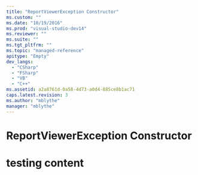 ```yaml
---
title: "ReportViewerException Constructor"
ms.custom: ""
ms.date: "10/19/2016"
ms.prod: "visual-studio-dev14"
ms.reviewer: ""
ms.suite: ""
ms.tgt_pltfrm: ""
ms.topic: "managed-reference"
apitype: "Empty"
dev_langs: 
  - "CSharp"
  - "FSharp"
  - "VB"
  - "C++"
ms.assetid: a2a8761d-0a58-4d73-a0d4-885ce8b1ac71
caps.latest.revision: 3
ms.author: "mblythe"
manager: "mblythe"
---
```

# ReportViewerException Constructor
# testing content